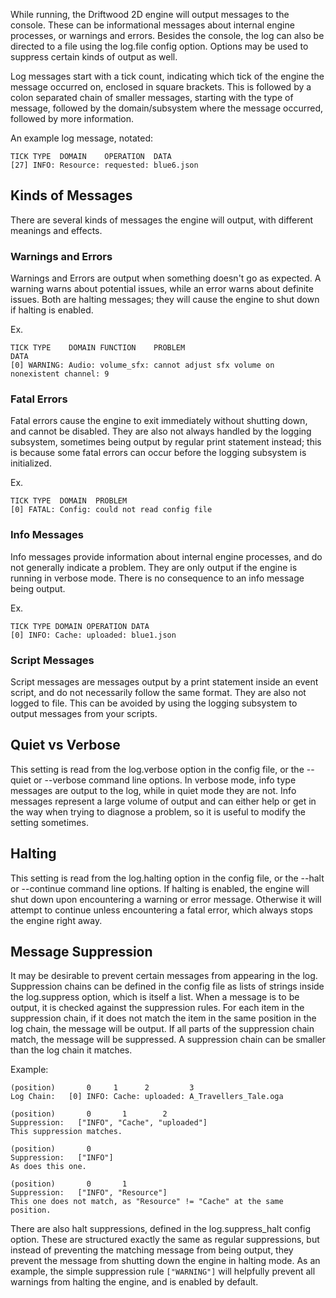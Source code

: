 While running, the Driftwood 2D engine will output messages to the console. These can be informational messages about internal engine processes, or warnings and errors. Besides the console, the log can also be directed to a file using the log.file config option. Options may be used to suppress certain kinds of output as well.

Log messages start with a tick count, indicating which tick of the engine the message occurred on, enclosed in square brackets. This is followed by a colon separated chain of smaller messages, starting with the type of message, followed by the domain/subsystem where the message occurred, followed by more information.

An example log message, notated:

```
TICK TYPE  DOMAIN    OPERATION  DATA
[27] INFO: Resource: requested: blue6.json
```

## Kinds of Messages

There are several kinds of messages the engine will output, with different meanings and effects.

### Warnings and Errors
Warnings and Errors are output when something doesn't go as expected. A warning warns about potential issues, while an error warns about definite issues. Both are halting messages; they will cause the engine to shut down if halting is enabled.

Ex.

```
TICK TYPE    DOMAIN FUNCTION    PROBLEM                                          DATA
[0] WARNING: Audio: volume_sfx: cannot adjust sfx volume on nonexistent channel: 9
```

### Fatal Errors
Fatal errors cause the engine to exit immediately without shutting down, and cannot be disabled. They are also not always handled by the logging subsystem, sometimes being output by regular print statement instead; this is because some fatal errors can occur before the logging subsystem is initialized.

Ex.

```
TICK TYPE  DOMAIN  PROBLEM
[0] FATAL: Config: could not read config file
```

### Info Messages
Info messages provide information about internal engine processes, and do not generally indicate a problem. They are only output if the engine is running in verbose mode. There is no consequence to an info message being output.

Ex.

```
TICK TYPE DOMAIN OPERATION DATA
[0] INFO: Cache: uploaded: blue1.json
```

### Script Messages

Script messages are messages output by a print statement inside an event script, and do not necessarily follow the same format. They are also not logged to file. This can be avoided by using the logging subsystem to output messages from your scripts.

## Quiet vs Verbose

This setting is read from the log.verbose option in the config file, or the --quiet or --verbose command line options. In verbose mode, info type messages are output to the log, while in quiet mode they are not. Info messages represent a large volume of output and can either help or get in the way when trying to diagnose a problem, so it is useful to modify the setting sometimes.

## Halting

This setting is read from the log.halting option in the config file, or the --halt or --continue command line options. If halting is enabled, the engine will shut down upon encountering a warning or error message. Otherwise it will attempt to continue unless encountering a fatal error, which always stops the engine right away.

## Message Suppression

It may be desirable to prevent certain messages from appearing in the log. Suppression chains can be defined in the config file as lists of strings inside the log.suppress option, which is itself a list. When a message is to be output, it is checked against the suppression rules. For each item in the suppression chain, if it does not match the item in the same position in the log chain, the message will be output. If all parts of the suppression chain match, the message will be suppressed. A suppression chain can be smaller than the log chain it matches.

Example:

```
(position)       0     1      2         3
Log Chain:   [0] INFO: Cache: uploaded: A_Travellers_Tale.oga

(position)       0       1        2
Suppression:   ["INFO", "Cache", "uploaded"]
This suppression matches.

(position)       0
Suppression:   ["INFO"]
As does this one.

(position)       0       1
Suppression:   ["INFO", "Resource"]
This one does not match, as "Resource" != "Cache" at the same position.
```

There are also halt suppressions, defined in the log.suppress_halt config option. These are structured exactly the same as regular suppressions, but instead of preventing the matching message from being output, they prevent the message from shutting down the engine in halting mode. As an example, the simple suppression rule ```["WARNING"]``` will helpfully prevent all warnings from halting the engine, and is enabled by default.